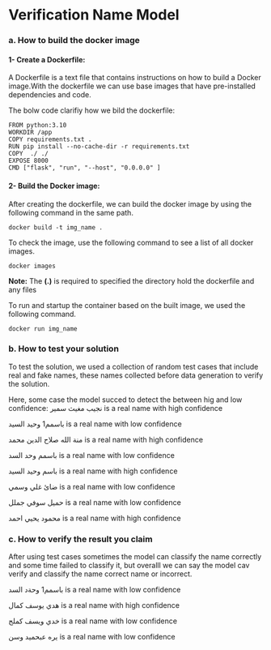 # Verification Name Model


### **a. How to build the docker image**
#### 1- Create a Dockerfile:
A Dockerfile is a text file that contains instructions on how to build a Docker image.With the dockerfile we can use base images that have pre-installed dependencies and code.

The bolw code clarifiy how we bild the dockerfile:
```
FROM python:3.10
WORKDIR /app
COPY requirements.txt .
RUN pip install --no-cache-dir -r requirements.txt
COPY  ./ ./
EXPOSE 8000
CMD ["flask", "run", "--host", "0.0.0.0" ]
```
#### 2- Build the Docker image:
After creating the dockerfile, we can build the docker image by using the following command in the same path.
```
docker build -t img_name .
```
To check the image, use the following command to see a list of all docker images.
```
docker images
```
**Note:** The **(.)** is required to specified the directory hold the dockerfile and any files 
 
 To run and startup the container based on the built image, we used the following command.
 ``` 
 docker run img_name
 ```

### **b. How to test your solution**
To test the solution, we used a collection of random test cases that include real and fake names, these names collected before data generation to verify the solution.

Here, some case the model succed to detect the between hig and low confidence:
نجيب مغيث سمير  is a real name with high confidence

باسمم1 وحيد السيد is a real name with low confidence

منة الله صلاح الدين محمد  is a real name with high confidence

باسمم وحد السد is a real name with low confidence

باسم وحيد السيد  is a real name with high confidence

ضائ غلي وسمي is a real name with low confidence 

حميل سوفي جملل is a real name with low confidence

محمود يحيي احمد  is a real name with high confidence

### **c. How to verify the result you claim**
After using test cases sometimes the model can classify the name correctly and some time failed to classify it, but overalll we can say the model cav verify and classify the name correct name or incorrect.


باسمم1 وحةد السد is a real name with low confidence 

هدي يوسف كمال  is a real name with high confidence

خدي ويسف كملج is a real name with low confidence 

يره عبحميد وسن  is a real name with low confidence














